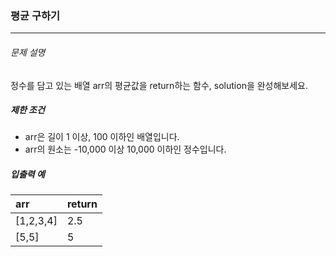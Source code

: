 ### 평균 구하기

***

###### 문제 설명

정수를 담고 있는 배열 arr의 평균값을 return하는 함수, solution을 완성해보세요.

##### 제한 조건

- arr은 길이 1 이상, 100 이하인 배열입니다.
- arr의 원소는 -10,000 이상 10,000 이하인 정수입니다.

##### 입출력 예

| arr    | return    | 
| :--- | :--- | 
| [1,2,3,4]    | 2.5    | 
| [5,5]    | 5    | 
